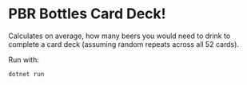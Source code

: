 # PBR Bottles Card Deck!

Calculates on average, how many beers you would need to drink to complete a card deck (assuming random repeats across all 52 cards).

Run with:

```shell
dotnet run
```